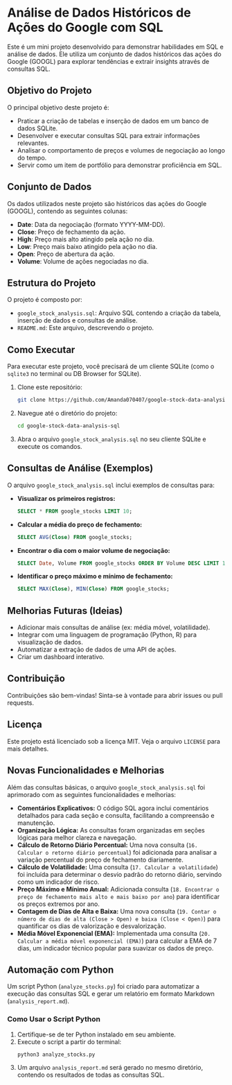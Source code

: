 # Análise de Dados Históricos de Ações do Google com SQL

Este é um mini projeto desenvolvido para demonstrar habilidades em SQL e análise de dados. Ele utiliza um conjunto de dados históricos das ações do Google (GOOGL) para explorar tendências e extrair insights através de consultas SQL.

## Objetivo do Projeto

O principal objetivo deste projeto é:

* Praticar a criação de tabelas e inserção de dados em um banco de dados SQLite.
* Desenvolver e executar consultas SQL para extrair informações relevantes.
* Analisar o comportamento de preços e volumes de negociação ao longo do tempo.
* Servir como um item de portfólio para demonstrar proficiência em SQL.

## Conjunto de Dados

Os dados utilizados neste projeto são históricos das ações do Google (GOOGL), contendo as seguintes colunas:

* **Date**: Data da negociação (formato YYYY-MM-DD).
* **Close**: Preço de fechamento da ação.
* **High**: Preço mais alto atingido pela ação no dia.
* **Low**: Preço mais baixo atingido pela ação no dia.
* **Open**: Preço de abertura da ação.
* **Volume**: Volume de ações negociadas no dia.

## Estrutura do Projeto

O projeto é composto por:

* `google_stock_analysis.sql`: Arquivo SQL contendo a criação da tabela, inserção de dados e consultas de análise.
* `README.md`: Este arquivo, descrevendo o projeto.

## Como Executar

Para executar este projeto, você precisará de um cliente SQLite (como o `sqlite3` no terminal ou DB Browser for SQLite).

1. Clone este repositório:
   ```bash
   git clone https://github.com/Amanda070407/google-stock-data-analysis-sql.git
   ```
2. Navegue até o diretório do projeto:
   ```bash
   cd google-stock-data-analysis-sql
   ```
3. Abra o arquivo `google_stock_analysis.sql` no seu cliente SQLite e execute os comandos.

## Consultas de Análise (Exemplos)

O arquivo `google_stock_analysis.sql` inclui exemplos de consultas para:

* **Visualizar os primeiros registros:**
  ```sql
  SELECT * FROM google_stocks LIMIT 10;
  ```
* **Calcular a média do preço de fechamento:**
  ```sql
  SELECT AVG(Close) FROM google_stocks;
  ```
* **Encontrar o dia com o maior volume de negociação:**
  ```sql
  SELECT Date, Volume FROM google_stocks ORDER BY Volume DESC LIMIT 1;
  ```
* **Identificar o preço máximo e mínimo de fechamento:**
  ```sql
  SELECT MAX(Close), MIN(Close) FROM google_stocks;
  ```

## Melhorias Futuras (Ideias)

* Adicionar mais consultas de análise (ex: média móvel, volatilidade).
* Integrar com uma linguagem de programação (Python, R) para visualização de dados.
* Automatizar a extração de dados de uma API de ações.
* Criar um dashboard interativo.

## Contribuição

Contribuições são bem-vindas! Sinta-se à vontade para abrir issues ou pull requests.

## Licença

Este projeto está licenciado sob a licença MIT. Veja o arquivo `LICENSE` para mais detalhes.




## Novas Funcionalidades e Melhorias

Além das consultas básicas, o arquivo `google_stock_analysis.sql` foi aprimorado com as seguintes funcionalidades e melhorias:

*   **Comentários Explicativos:** O código SQL agora inclui comentários detalhados para cada seção e consulta, facilitando a compreensão e manutenção.
*   **Organização Lógica:** As consultas foram organizadas em seções lógicas para melhor clareza e navegação.
*   **Cálculo de Retorno Diário Percentual:** Uma nova consulta (`16. Calcular o retorno diário percentual`) foi adicionada para analisar a variação percentual do preço de fechamento diariamente.
*   **Cálculo de Volatilidade:** Uma consulta (`17. Calcular a volatilidade`) foi incluída para determinar o desvio padrão do retorno diário, servindo como um indicador de risco.
*   **Preço Máximo e Mínimo Anual:** Adicionada consulta (`18. Encontrar o preço de fechamento mais alto e mais baixo por ano`) para identificar os preços extremos por ano.
*   **Contagem de Dias de Alta e Baixa:** Uma nova consulta (`19. Contar o número de dias de alta (Close > Open) e baixa (Close < Open)`) para quantificar os dias de valorização e desvalorização.
*   **Média Móvel Exponencial (EMA):** Implementada uma consulta (`20. Calcular a média móvel exponencial (EMA)`) para calcular a EMA de 7 dias, um indicador técnico popular para suavizar os dados de preço.

## Automação com Python

Um script Python (`analyze_stocks.py`) foi criado para automatizar a execução das consultas SQL e gerar um relatório em formato Markdown (`analysis_report.md`).

### Como Usar o Script Python

1.  Certifique-se de ter Python instalado em seu ambiente.
2.  Execute o script a partir do terminal:
    ```bash
    python3 analyze_stocks.py
    ```
3.  Um arquivo `analysis_report.md` será gerado no mesmo diretório, contendo os resultados de todas as consultas SQL.


